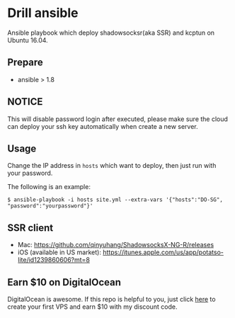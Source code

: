Drill ansible
=============

Ansible playbook which deploy shadowsocksr(aka SSR) and kcptun on Ubuntu 16.04.

## Prepare

+ ansible > 1.8

## NOTICE

This will disable password login after executed, please make sure the cloud can deploy your ssh key automatically when create a new server.

## Usage

Change the IP address in `hosts` which want to deploy, then just run with your password.

The following is an example:

	$ ansible-playbook -i hosts site.yml --extra-vars '{"hosts":"DO-SG", "password":"yourpassword"}'

## SSR client

+ Mac: https://github.com/qinyuhang/ShadowsocksX-NG-R/releases
+ iOS (available in US market): https://itunes.apple.com/us/app/potatso-lite/id1239860606?mt=8

## Earn $10 on DigitalOcean

DigitalOcean is awesome. If this repo is helpful to you, just click [here](https://www.digitalocean.com/?refcode=c07abab931c2) to create your first VPS and earn $10 with my discount code.
